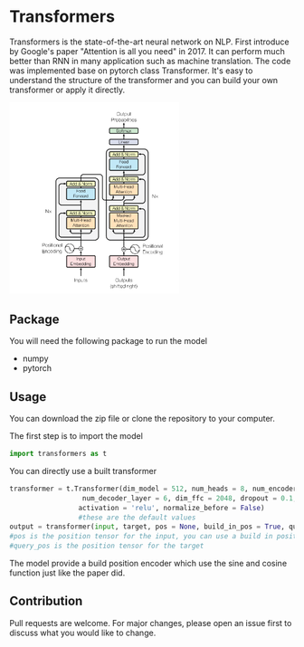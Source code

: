 # Transformers
Transformers is the state-of-the-art neural network on NLP. First introduce by Google's paper "Attention is all you need" in 2017. It can perform much better than RNN in many application such as machine translation. The code was implemented base on pytorch class Transformer. It's easy to understand the structure of the transformer and you can build your own transformer or apply it directly.

<img src="https://github.com/chanyikchong/Transformers/blob/master/transformer.png" width="300"><br/>

## Package
You will need the following package to run the model
- numpy
- pytorch

## Usage
You can download the zip file or clone the repository to your computer.

The first step is to import the model
```python
import transformers as t
```
You can directly use a built transformer 
```python
transformer = t.Transformer(dim_model = 512, num_heads = 8, num_encoder_layer = 6, 
                  num_decoder_layer = 6, dim_ffc = 2048, dropout = 0.1,
                 activation = 'relu', normalize_before = False)
                 #these are the default values
output = transformer(input, target, pos = None, build_in_pos = True, query_pos = None)
#pos is the position tensor for the input, you can use a build in position tensor by setting pos = None and build_in_pos = True
#query_pos is the position tensor for the target
```
The model provide a build position encoder which use the sine and cosine function just like the paper did.

## Contribution
Pull requests are welcome. For major changes, please open an issue first to discuss what you would like to change.

